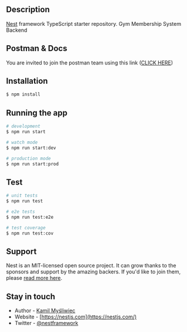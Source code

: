 ## Description

[Nest](https://github.com/nestjs/nest) framework TypeScript starter repository.
Gym Membership System Backend

## Postman & Docs

You are invited to join the postman team using this link ([CLICK HERE](https://app.getpostman.com/join-team?invite_code=336841d8a03e83510ce26ca8d113dde7&ws=30e297ef-c5b7-4a5e-b3f5-47b9147e4bed))

## Installation

```bash
$ npm install
```

## Running the app

```bash
# development
$ npm run start

# watch mode
$ npm run start:dev

# production mode
$ npm run start:prod
```

## Test

```bash
# unit tests
$ npm run test

# e2e tests
$ npm run test:e2e

# test coverage
$ npm run test:cov
```

## Support

Nest is an MIT-licensed open source project. It can grow thanks to the sponsors and support by the amazing backers. If you'd like to join them, please [read more here](https://docs.nestjs.com/support).

## Stay in touch

- Author - [Kamil Myśliwiec](https://kamilmysliwiec.com)
- Website - [https://nestjs.com](https://nestjs.com/)
- Twitter - [@nestframework](https://twitter.com/nestframework)

